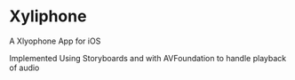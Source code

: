 # Xyliphone

A Xlyophone App for iOS

Implemented Using Storyboards and with AVFoundation to handle playback of audio
